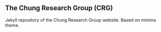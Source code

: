 ## The Chung Research Group (CRG)
Jekyll repository of the Chung Research Group website. Based on minima theme.
